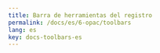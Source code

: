 ```yaml
---
title: Barra de herramientas del registro
permalink: /docs/es/6-opac/toolbars
lang: es
key: docs-toolbars-es
---
```

